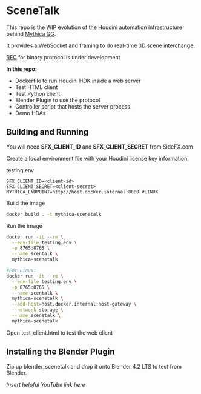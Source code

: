 # SceneTalk

This repo is the WIP evolution of the Houdini automation infrastructure behind [Mythica GG](https://api.mythica.gg).

It provides a WebSocket and framing to do real-time 3D scene interchange.

[RFC](./RFC.md) for binary protocol is under development


**In this repo:**
* Dockerfile to run Houdini HDK inside a web server
* Test HTML client
* Test Python client
* Blender Plugin to use the protocol
* Controller script that hosts the server process
* Demo HDAs


## Building and Running

You will need **SFX_CLIENT_ID** and **SFX_CLIENT_SECRET** from SideFX.com 

Create a local environment file with your Houdini license key information:

testing.env
```
SFX_CLIENT_ID=<client-id>
SFX_CLIENT_SECRET=<client-secret>
MYTHICA_ENDPOINT=http://host.docker.internal:8080 #LINUX 
```

Build the image

```bash
docker build . -t mythica-scenetalk
```

Run the image

```bash
docker run -it --rm \
  --env-file testing.env \
  -p 8765:8765 \
  --name scentalk \
  mythica-scenetalk

#For Linux:
docker run -it --rm \
  --env-file testing.env \
  -p 8765:8765 \
  --name scentalk \
  mythica-scenetalk \
  --add-host=host.docker.internal:host-gateway \
  --network storage \
  --name scenetalk \
  mythica-scenetalk
```

Open test_client.html to test the web client

## Installing the Blender Plugin

Zip up blender_scenetalk and drop it onto Blender 4.2 LTS to test from Blender.

_Insert helpful YouTube link here_
